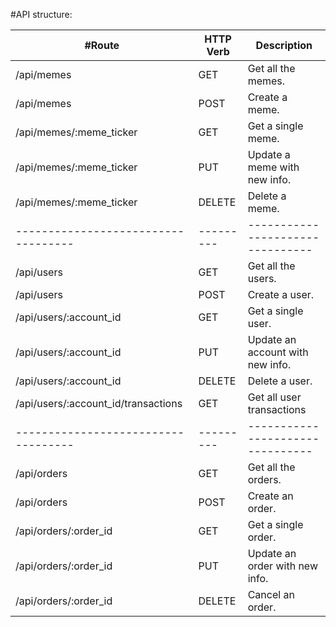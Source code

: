 #API structure:

#Route | HTTP Verb | Description
----------------------------------- | --------- | -------------------------------
/api/memes | GET | Get all the memes.
/api/memes | POST | Create a meme.
/api/memes/:meme_ticker | GET	| Get a single meme.
/api/memes/:meme_ticker | PUT	| Update a meme with new info.
/api/memes/:meme_ticker | DELETE | Delete a meme.
----------------------------------- | --------- | --------------------------------
/api/users | GET | Get all the users.
/api/users | POST | Create a user.
/api/users/:account_id | GET | Get a single user.
/api/users/:account_id | PUT | Update an account with new info.
/api/users/:account_id | DELETE	| Delete a user.
/api/users/:account_id/transactions | GET | Get all user transactions
----------------------------------- | --------- | --------------------------------
/api/orders | GET | Get all the orders.
/api/orders | POST | Create an order.
/api/orders/:order_id | GET | Get a single order.
/api/orders/:order_id | PUT | Update an order with new info.
/api/orders/:order_id | DELETE | Cancel an order.
